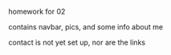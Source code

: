 homework for 02

contains navbar, pics, and some info about me

contact is not yet set up, nor are the links
